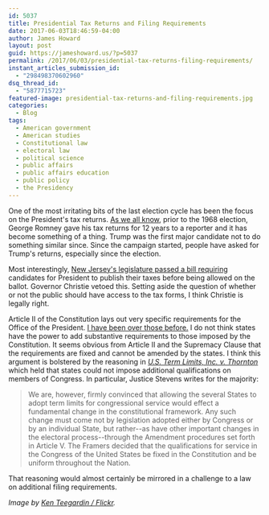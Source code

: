```yaml
---
id: 5037
title: Presidential Tax Returns and Filing Requirements
date: 2017-06-03T18:46:59-04:00
author: James Howard
layout: post
guid: https://jameshoward.us/?p=5037
permalink: /2017/06/03/presidential-tax-returns-filing-requirements/
instant_articles_submission_id:
  - "298498370602960"
dsq_thread_id:
  - "5877715723"
featured-image: presidential-tax-returns-and-filing-requirements.jpg
categories:
  - Blog
tags:
  - American government
  - American studies
  - Constitutional law
  - electoral law
  - political science
  - public affairs
  - public affairs education
  - public policy
  - the Presidency
---
```

One of the most irritating bits of the last election cycle has been
the focus on the President's tax returns.  [As we all
know](http://www.factcheck.org/2012/07/romney-and-the-tax-return-precedent/),
prior to the 1968 election, George Romney gave his tax returns for
12 years to a reporter and it has become something of a thing.
Trump was the first major candidate not to do something similar
since.  Since the campaign started, people have asked for Trump's
returns, especially since the election.

Most interestingly, [New Jersey's legislature passed a bill
requiring](http://www.nj.com/politics/index.ssf/2017/05/christie_says_no_to_forcing_trump_others_to_releas.html)
candidates for President to publish their taxes before being allowed
on the ballot.  Governor Christie vetoed this.  Setting aside the
question of whether or not the public should have access to the tax
forms, I think Christie is legally right.

Article II of the Constitution lays out very specific requirements
for the Office of the President.  [I have been over those
before.](/2016/09/13/people-not-qualified-give-opinions/)  I do not
think states have the power to add substantive requirements to those
imposed by the Constitution.  It seems obvious from Article II and
the Supremacy Clause that the requirements are fixed and cannot be
amended by the states.  I think this argument is bolstered by the
reasoning in _[U.S. Term Limits, Inc. v.
Thornton](https://www.law.cornell.edu/supct/html/93-1456.ZO.html)_ which
held that states could not impose additional qualifications on
members of Congress.  In particular, Justice Stevens writes for the
majority:

> We are, however, firmly convinced that allowing the several States
to adopt term limits for congressional service would effect a
fundamental change in the constitutional framework. Any such change
must come not by legislation adopted either by Congress or by an
individual State, but rather--as have other important changes in
the electoral process--through the Amendment procedures set forth
in Article V. The Framers decided that the qualifications for service
in the Congress of the United States be fixed in the Constitution
and be uniform throughout the Nation.

That reasoning would almost certainly be mirrored in a challenge
to a law on additional filing requirements.

_Image by [Ken Teegardin /
Flickr](https://www.flickr.com/photos/teegardin/5512347305)._

